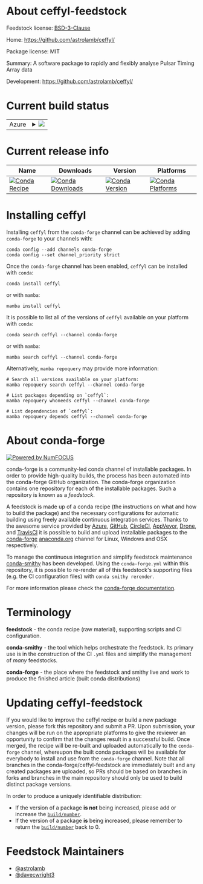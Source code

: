 About ceffyl-feedstock
======================

Feedstock license: [BSD-3-Clause](https://github.com/conda-forge/ceffyl-feedstock/blob/main/LICENSE.txt)

Home: https://github.com/astrolamb/ceffyl/

Package license: MIT

Summary: A software package to rapidly and flexibly analyse Pulsar Timing Array data

Development: https://github.com/astrolamb/ceffyl/

Current build status
====================


<table>
    
  <tr>
    <td>Azure</td>
    <td>
      <details>
        <summary>
          <a href="https://dev.azure.com/conda-forge/feedstock-builds/_build/latest?definitionId=20100&branchName=main">
            <img src="https://dev.azure.com/conda-forge/feedstock-builds/_apis/build/status/ceffyl-feedstock?branchName=main">
          </a>
        </summary>
        <table>
          <thead><tr><th>Variant</th><th>Status</th></tr></thead>
          <tbody><tr>
              <td>linux_64_python3.10.____cpython</td>
              <td>
                <a href="https://dev.azure.com/conda-forge/feedstock-builds/_build/latest?definitionId=20100&branchName=main">
                  <img src="https://dev.azure.com/conda-forge/feedstock-builds/_apis/build/status/ceffyl-feedstock?branchName=main&jobName=linux&configuration=linux%20linux_64_python3.10.____cpython" alt="variant">
                </a>
              </td>
            </tr><tr>
              <td>linux_64_python3.11.____cpython</td>
              <td>
                <a href="https://dev.azure.com/conda-forge/feedstock-builds/_build/latest?definitionId=20100&branchName=main">
                  <img src="https://dev.azure.com/conda-forge/feedstock-builds/_apis/build/status/ceffyl-feedstock?branchName=main&jobName=linux&configuration=linux%20linux_64_python3.11.____cpython" alt="variant">
                </a>
              </td>
            </tr><tr>
              <td>linux_64_python3.12.____cpython</td>
              <td>
                <a href="https://dev.azure.com/conda-forge/feedstock-builds/_build/latest?definitionId=20100&branchName=main">
                  <img src="https://dev.azure.com/conda-forge/feedstock-builds/_apis/build/status/ceffyl-feedstock?branchName=main&jobName=linux&configuration=linux%20linux_64_python3.12.____cpython" alt="variant">
                </a>
              </td>
            </tr><tr>
              <td>linux_64_python3.9.____cpython</td>
              <td>
                <a href="https://dev.azure.com/conda-forge/feedstock-builds/_build/latest?definitionId=20100&branchName=main">
                  <img src="https://dev.azure.com/conda-forge/feedstock-builds/_apis/build/status/ceffyl-feedstock?branchName=main&jobName=linux&configuration=linux%20linux_64_python3.9.____cpython" alt="variant">
                </a>
              </td>
            </tr><tr>
              <td>osx_64_python3.10.____cpython</td>
              <td>
                <a href="https://dev.azure.com/conda-forge/feedstock-builds/_build/latest?definitionId=20100&branchName=main">
                  <img src="https://dev.azure.com/conda-forge/feedstock-builds/_apis/build/status/ceffyl-feedstock?branchName=main&jobName=osx&configuration=osx%20osx_64_python3.10.____cpython" alt="variant">
                </a>
              </td>
            </tr><tr>
              <td>osx_64_python3.11.____cpython</td>
              <td>
                <a href="https://dev.azure.com/conda-forge/feedstock-builds/_build/latest?definitionId=20100&branchName=main">
                  <img src="https://dev.azure.com/conda-forge/feedstock-builds/_apis/build/status/ceffyl-feedstock?branchName=main&jobName=osx&configuration=osx%20osx_64_python3.11.____cpython" alt="variant">
                </a>
              </td>
            </tr><tr>
              <td>osx_64_python3.12.____cpython</td>
              <td>
                <a href="https://dev.azure.com/conda-forge/feedstock-builds/_build/latest?definitionId=20100&branchName=main">
                  <img src="https://dev.azure.com/conda-forge/feedstock-builds/_apis/build/status/ceffyl-feedstock?branchName=main&jobName=osx&configuration=osx%20osx_64_python3.12.____cpython" alt="variant">
                </a>
              </td>
            </tr><tr>
              <td>osx_64_python3.9.____cpython</td>
              <td>
                <a href="https://dev.azure.com/conda-forge/feedstock-builds/_build/latest?definitionId=20100&branchName=main">
                  <img src="https://dev.azure.com/conda-forge/feedstock-builds/_apis/build/status/ceffyl-feedstock?branchName=main&jobName=osx&configuration=osx%20osx_64_python3.9.____cpython" alt="variant">
                </a>
              </td>
            </tr>
          </tbody>
        </table>
      </details>
    </td>
  </tr>
</table>

Current release info
====================

| Name | Downloads | Version | Platforms |
| --- | --- | --- | --- |
| [![Conda Recipe](https://img.shields.io/badge/recipe-ceffyl-green.svg)](https://anaconda.org/conda-forge/ceffyl) | [![Conda Downloads](https://img.shields.io/conda/dn/conda-forge/ceffyl.svg)](https://anaconda.org/conda-forge/ceffyl) | [![Conda Version](https://img.shields.io/conda/vn/conda-forge/ceffyl.svg)](https://anaconda.org/conda-forge/ceffyl) | [![Conda Platforms](https://img.shields.io/conda/pn/conda-forge/ceffyl.svg)](https://anaconda.org/conda-forge/ceffyl) |

Installing ceffyl
=================

Installing `ceffyl` from the `conda-forge` channel can be achieved by adding `conda-forge` to your channels with:

```
conda config --add channels conda-forge
conda config --set channel_priority strict
```

Once the `conda-forge` channel has been enabled, `ceffyl` can be installed with `conda`:

```
conda install ceffyl
```

or with `mamba`:

```
mamba install ceffyl
```

It is possible to list all of the versions of `ceffyl` available on your platform with `conda`:

```
conda search ceffyl --channel conda-forge
```

or with `mamba`:

```
mamba search ceffyl --channel conda-forge
```

Alternatively, `mamba repoquery` may provide more information:

```
# Search all versions available on your platform:
mamba repoquery search ceffyl --channel conda-forge

# List packages depending on `ceffyl`:
mamba repoquery whoneeds ceffyl --channel conda-forge

# List dependencies of `ceffyl`:
mamba repoquery depends ceffyl --channel conda-forge
```


About conda-forge
=================

[![Powered by
NumFOCUS](https://img.shields.io/badge/powered%20by-NumFOCUS-orange.svg?style=flat&colorA=E1523D&colorB=007D8A)](https://numfocus.org)

conda-forge is a community-led conda channel of installable packages.
In order to provide high-quality builds, the process has been automated into the
conda-forge GitHub organization. The conda-forge organization contains one repository
for each of the installable packages. Such a repository is known as a *feedstock*.

A feedstock is made up of a conda recipe (the instructions on what and how to build
the package) and the necessary configurations for automatic building using freely
available continuous integration services. Thanks to the awesome service provided by
[Azure](https://azure.microsoft.com/en-us/services/devops/), [GitHub](https://github.com/),
[CircleCI](https://circleci.com/), [AppVeyor](https://www.appveyor.com/),
[Drone](https://cloud.drone.io/welcome), and [TravisCI](https://travis-ci.com/)
it is possible to build and upload installable packages to the
[conda-forge](https://anaconda.org/conda-forge) [anaconda.org](https://anaconda.org/)
channel for Linux, Windows and OSX respectively.

To manage the continuous integration and simplify feedstock maintenance
[conda-smithy](https://github.com/conda-forge/conda-smithy) has been developed.
Using the ``conda-forge.yml`` within this repository, it is possible to re-render all of
this feedstock's supporting files (e.g. the CI configuration files) with ``conda smithy rerender``.

For more information please check the [conda-forge documentation](https://conda-forge.org/docs/).

Terminology
===========

**feedstock** - the conda recipe (raw material), supporting scripts and CI configuration.

**conda-smithy** - the tool which helps orchestrate the feedstock.
                   Its primary use is in the construction of the CI ``.yml`` files
                   and simplify the management of *many* feedstocks.

**conda-forge** - the place where the feedstock and smithy live and work to
                  produce the finished article (built conda distributions)


Updating ceffyl-feedstock
=========================

If you would like to improve the ceffyl recipe or build a new
package version, please fork this repository and submit a PR. Upon submission,
your changes will be run on the appropriate platforms to give the reviewer an
opportunity to confirm that the changes result in a successful build. Once
merged, the recipe will be re-built and uploaded automatically to the
`conda-forge` channel, whereupon the built conda packages will be available for
everybody to install and use from the `conda-forge` channel.
Note that all branches in the conda-forge/ceffyl-feedstock are
immediately built and any created packages are uploaded, so PRs should be based
on branches in forks and branches in the main repository should only be used to
build distinct package versions.

In order to produce a uniquely identifiable distribution:
 * If the version of a package **is not** being increased, please add or increase
   the [``build/number``](https://docs.conda.io/projects/conda-build/en/latest/resources/define-metadata.html#build-number-and-string).
 * If the version of a package **is** being increased, please remember to return
   the [``build/number``](https://docs.conda.io/projects/conda-build/en/latest/resources/define-metadata.html#build-number-and-string)
   back to 0.

Feedstock Maintainers
=====================

* [@astrolamb](https://github.com/astrolamb/)
* [@davecwright3](https://github.com/davecwright3/)

